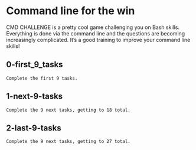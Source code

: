 # Command line for the win

CMD CHALLENGE is a pretty cool game challenging you on Bash skills. Everything is done via the command line and the questions are becoming increasingly complicated. It’s a good training to improve your command line skills!

## 0-first_9_tasks
    Complete the first 9 tasks.

## 1-next-9-tasks
    Complete the 9 next tasks, getting to 18 total.

## 2-last-9-tasks
    Complete the 9 next tasks, getting to 27 total.

